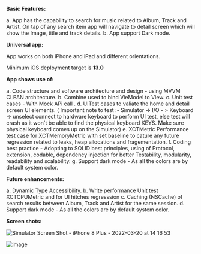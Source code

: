 **Basic Features:**

a. App has the capability to search for music related to Album, Track and Artist. On tap of any search item app will navigate to detail screen which will show the Image, title and track details.
b. App support Dark mode.

**Universal app:**

App works on both iPhone and iPad and different orientations.

Minimum iOS deployment target is **13.0**

**App shows use of:**

a. Code structure and software architecture and design - using MVVM CLEAN architecture.
b. Combine used to bind VieModel to View. 
c. Unit test cases - With Mock APi call . 
d. UITest cases to valiate the home and detail screen UI elements. ( Important note to test :- Simulator -> I/O - > Keyboard -> unselect connect to hardware keyboard to perform UI test, else test will crash as it won't be able to find the physical keyboard KEYS. Make sure physical keyboard comes up on the Simulator)
e. XCTMetric Performance test case for XCTMemoryMetric with set baseline to cature any future regression related to leaks, heap allocations and fragementation.
f. Coding best practice - Adopting to SOLID best principles, using of Protocol, extension, codable, dependency injection for better Testability, modularity, readability and scalability. 
g. Support dark mode - As all the colors are by default system color.

**Future enhancements:**

a. Dynamic Type Accessibility. 
b. Write performance Unit test XCTCPUMetric and for UI hitches regresssion
c. Caching (NSCache) of search results between Album, Track and Artist for the same session. 
d. Support dark mode - As all the colors are by default system color.

**Screen shots:**

![Simulator Screen Shot - iPhone 8 Plus - 2022-03-20 at 14 16 53](https://user-images.githubusercontent.com/19665932/159167534-76ac6957-9c2a-4ffc-bb2d-48a7562d7f6a.png)

![image](https://user-images.githubusercontent.com/19665932/159167645-7e170d63-d7da-47db-bf7a-384d3a79769d.png)



